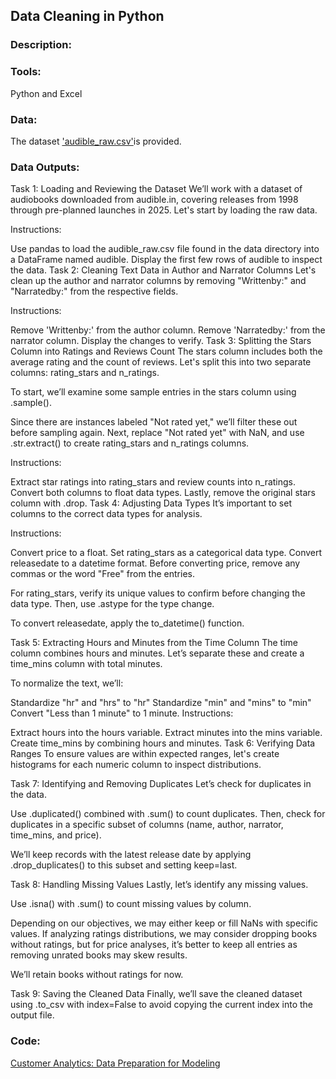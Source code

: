 ## Data Cleaning in Python
### Description:


### Tools: 
Python and Excel

### Data:
The dataset ['audible_raw.csv'](https://github.com/mynameisfho/My-Data-Analyst-Portofolio/blob/main/Cleaning%20Data%20in%20Python/audible_raw.csv)is provided.

### Data Outputs: 
Task 1: Loading and Reviewing the Dataset
We’ll work with a dataset of audiobooks downloaded from audible.in, covering releases from 1998 through pre-planned launches in 2025. Let's start by loading the raw data.

Instructions:

Use pandas to load the audible_raw.csv file found in the data directory into a DataFrame named audible.
Display the first few rows of audible to inspect the data.
Task 2: Cleaning Text Data in Author and Narrator Columns
Let's clean up the author and narrator columns by removing "Writtenby:" and "Narratedby:" from the respective fields.

Instructions:

Remove 'Writtenby:' from the author column.
Remove 'Narratedby:' from the narrator column.
Display the changes to verify.
Task 3: Splitting the Stars Column into Ratings and Reviews Count
The stars column includes both the average rating and the count of reviews. Let's split this into two separate columns: rating_stars and n_ratings.

To start, we’ll examine some sample entries in the stars column using .sample().

Since there are instances labeled "Not rated yet," we’ll filter these out before sampling again. Next, replace "Not rated yet" with NaN, and use .str.extract() to create rating_stars and n_ratings columns.

Instructions:

Extract star ratings into rating_stars and review counts into n_ratings.
Convert both columns to float data types.
Lastly, remove the original stars column with .drop.
Task 4: Adjusting Data Types
It’s important to set columns to the correct data types for analysis.

Instructions:

Convert price to a float.
Set rating_stars as a categorical data type.
Convert releasedate to a datetime format.
Before converting price, remove any commas or the word "Free" from the entries.

For rating_stars, verify its unique values to confirm before changing the data type. Then, use .astype for the type change.

To convert releasedate, apply the to_datetime() function.

Task 5: Extracting Hours and Minutes from the Time Column
The time column combines hours and minutes. Let’s separate these and create a time_mins column with total minutes.

To normalize the text, we’ll:

Standardize "hr" and "hrs" to "hr"
Standardize "min" and "mins" to "min"
Convert "Less than 1 minute" to 1 minute.
Instructions:

Extract hours into the hours variable.
Extract minutes into the mins variable.
Create time_mins by combining hours and minutes.
Task 6: Verifying Data Ranges
To ensure values are within expected ranges, let's create histograms for each numeric column to inspect distributions.

Task 7: Identifying and Removing Duplicates
Let’s check for duplicates in the data.

Use .duplicated() combined with .sum() to count duplicates. Then, check for duplicates in a specific subset of columns (name, author, narrator, time_mins, and price).

We’ll keep records with the latest release date by applying .drop_duplicates() to this subset and setting keep=last.

Task 8: Handling Missing Values
Lastly, let’s identify any missing values.

Use .isna() with .sum() to count missing values by column.

Depending on our objectives, we may either keep or fill NaNs with specific values. If analyzing ratings distributions, we may consider dropping books without ratings, but for price analyses, it’s better to keep all entries as removing unrated books may skew results.

We’ll retain books without ratings for now.

Task 9: Saving the Cleaned Data
Finally, we’ll save the cleaned dataset using .to_csv with index=False to avoid copying the current index into the output file.

### Code:
[Customer Analytics: Data Preparation for Modeling](https://github.com/mynameisfho/My-Data-Analyst-Portofolio/blob/main/Customer%20Analytics%3A%20Data%20Preparation%20for%20Modeling/customer_train.ipynb)
